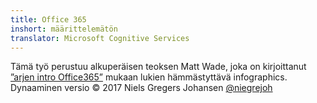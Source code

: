 ```yaml
---
title: Office 365
inshort: määrittelemätön
translator: Microsoft Cognitive Services
---
```



Tämä työ perustuu alkuperäisen teoksen Matt Wade, joka on kirjoittanut [”arjen intro Office365”](http://icansharepoint.com/an-everyday-intro-to-office-365/) mukaan lukien hämmästyttävä infographics. Dynaaminen versio © 2017 Niels Gregers Johansen [@niegrejoh](https://twitter.com/niegrejoh)

